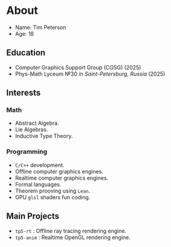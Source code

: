 # About

- Name: Tim Peterson
- Age: 18

## Education
- Computer Graphics Support Group (CGSG) (2025)
- Phys-Math Lyceum №30 <i>in Saint-Petersburg, Russia</i> (2025)

## Interests

### Math

- Abstract Algebra.
- Lie Algebras.
- Inductive Type Theory.

### Programming

- `C/C++` development.
- Offline computer graphics engines.
- Realtime computer graphics engines.
- Formal languages.
- Theorem prooving using `Lean`.
- GPU `glsl` shaders fun coding.

## Main Projects

- `tp5-rt` : Offline ray tracing rendering engine.
- `tp5-anim` : Realtime OpenGL rendering engine.
